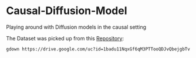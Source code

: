 # Causal-Diffusion-Model
Playing around with Diffusion models in the causal setting

The Dataset was picked up from this [Repository](https://github.com/switchablenorms/CelebAMask-HQ):

```ssh
gdown https://drive.google.com/uc?id=1badu11NqxGf6qM3PTTooQDJvQbejgbTv
```

